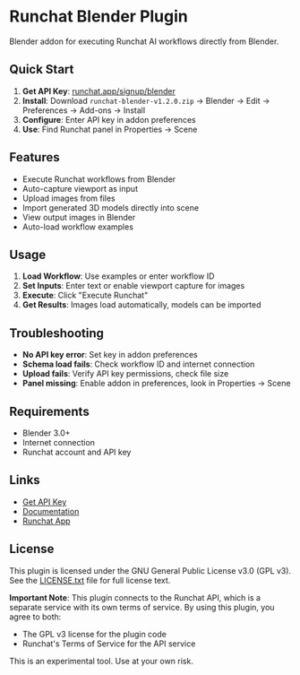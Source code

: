 # Runchat Blender Plugin

Blender addon for executing Runchat AI workflows directly from Blender.

## Quick Start

1. **Get API Key**: [runchat.app/signup/blender](https://runchat.app/signup/blender)
2. **Install**: Download `runchat-blender-v1.2.0.zip` → Blender → Edit → Preferences → Add-ons → Install
3. **Configure**: Enter API key in addon preferences
4. **Use**: Find Runchat panel in Properties → Scene

## Features

- Execute Runchat workflows from Blender
- Auto-capture viewport as input
- Upload images from files
- Import generated 3D models directly into scene
- View output images in Blender
- Auto-load workflow examples

## Usage

1. **Load Workflow**: Use examples or enter workflow ID
2. **Set Inputs**: Enter text or enable viewport capture for images
3. **Execute**: Click "Execute Runchat" 
4. **Get Results**: Images load automatically, models can be imported

## Troubleshooting

- **No API key error**: Set key in addon preferences
- **Schema load fails**: Check workflow ID and internet connection
- **Upload fails**: Verify API key permissions, check file size
- **Panel missing**: Enable addon in preferences, look in Properties → Scene

## Requirements

- Blender 3.0+
- Internet connection
- Runchat account and API key

## Links

- [Get API Key](https://runchat.app/signup/blender)
- [Documentation](https://docs.runchat.app)
- [Runchat App](https://runchat.app) 

## License

This plugin is licensed under the GNU General Public License v3.0 (GPL v3). See the [LICENSE.txt](LICENSE.txt) file for full license text.

**Important Note**: This plugin connects to the Runchat API, which is a separate service with its own terms of service. By using this plugin, you agree to both:
- The GPL v3 license for the plugin code
- Runchat's Terms of Service for the API service

This is an experimental tool. Use at your own risk.